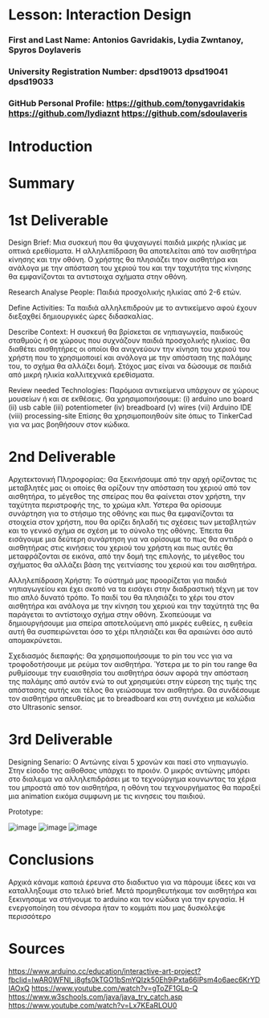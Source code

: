 # Lesson: Interaction Design

### First and Last Name: Antonios Gavridakis, Lydia Zwntanoy, Spyros Doylaveris
### University Registration Number: dpsd19013 dpsd19041 dpsd19033
### GitHub Personal Profile: https://github.com/tonygavridakis https://github.com/lydiaznt https://github.com/sdoulaveris

# Introduction


# Summary


# 1st Deliverable

Design Brief:
Μια συσκευή που θα ψυχαγωγεί παιδιά μικρής ηλικίας με οπτικά ερεθίσματα. Η αλληλεπίδραση θα αποτελείται από τον αισθητήρα κίνησης και την οθόνη. Ο χρήστης θα πλησιάζει τηον αισθητήρα και ανάλογα με την απόσταση του χεριού του και την ταχυτήτα της κίνησης θα εμφανίζονται τα αντιστοιχα σχήματα στην οθόνη.

Research
Analyse People: Παιδιά προσχολικής ηλικίας από 2-6 ετών.

Define Activities: Τα παιδιά αλληλεπιδρούν με το αντικείμενο αφού έχουν διεξαχθεί δημιουργικές ώρες διδασκαλίας.

Describe Context: Η συσκευή θα βρίσκεται σε νηπιαγωγεία, παιδικούς σταθμούς ή σε χώρους που συχνάζουν παιδιά προσχολικής ηλικίας. Θα διαθέτει αισθητήρες οι οποίοι θα ανιχνεύουν την κίνηση του χεριού του χρήστη που το χρησιμοποιεί και ανάλογα με την απόσταση της παλάμης του, το σχήμα θα αλλάζει δομή. Στόχος μας είναι να δώσουμε σε παιδιά από μικρή ηλικία καλλιτεχνικά ερεθίσματα.  

Review needed Technologies: 
Παρόμοια αντικείμενα υπάρχουν σε χώρους μουσείων ή και σε εκθέσεις. 
Θα χρησιμοποιήσουμε:
(i)     arduino uno board
(ii)    usb cable
(iii)   potentiometer
(iv)   breadboard
(v)    wires
(vii)  Arduino IDE
(viii) processing-site
Επίσης θα χρησιμοποιηθούν site όπως το TinkerCad για να μας βοηθήσουν στον κώδικα.


# 2nd Deliverable
Αρχιτεκτονική Πληροφορίας:
Θα ξεκινήσουμε από την αρχή ορίζοντας τις μεταβλητές μας οι οποίες θα ορίζουν την απόσταση του χεριού από τον αισθητήρα, το μέγεθος της σπείρας που θα φαίνεται στον χρήστη, την ταχύτητα περιστροφής της, το χρώμα κλπ. Υστερα θα ορίσουμε συνάρτηση για το στήσιμο της οθόνης και πως θα εμφανίζονται τα στοιχεία στον χρήστη, που θα ορίζει δηλαδή τις σχέσεις των μεταβλητών και το γενικό σχήμα σε σχέση με το σύνολο της οθόνης. Έπειτα θα εισάγουμε μια δεύτερη συνάρτηση για να ορίσουμε το πως θα αντιδρά ο αισθητήρας στις κινήσεις του χεριού του χρήστη και πως αυτές θα μεταφράζονται σε εικόνα, από την δομή της επιλογής, το μέγεθος του σχήματος θα αλλάζει βάση της γειτνίασης του χεριού και του αισθητήρα.

Αλληλεπίδραση Χρήστη:
Το σύστημά μας προορίζεται για παιδιά νηπιαγωγείου και έχει σκοπό να τα εισάγει στην διαδραστική τέχνη με τον πιο απλό δυνατό τρόπο. Το παιδί του θα πλησιάζει το χέρι του στον αισθητήρα και ανάλογα με την κίνηση του χεριού και την ταχύτητά της θα παράγεται το αντίστοιχο σχήμα στην οθόνη. Σκοπεύουμε να δημιουργήσουμε μια σπείρα αποτελούμενη από μικρές ευθείες, η ευθεία αυτή θα συσπειρώνεται όσο το χέρι πλησιάζει και θα αραιώνει όσο αυτό απομακρύνεται.

Σχεδιασμός διεπαφής:
Θα χρησιμοποιήσουμε το pin του vcc για να τροφοδοτήσουμε με ρεύμα τον αισθητήρα. Ύστερα με το pin του range θα ρυθμίσουμε την ευαισθησία του αισθητήρα όσων αφορά την απόσταση της παλάμης από αυτόν ενώ το out χρησιμεύει στην εύρεση της τιμής της απόστασης αυτής και τέλος θα γειώσουμε τον αισθητήρα. Θα συνδέσουμε τον αισθητήρα απευθείας με το breadboard και στη συνέχεια με καλώδια στο Ultrasonic sensor.



# 3rd Deliverable 
Designing Senario:
Ο Αντώνης είναι 5 χρονών και παεί στο νηπιαγωγίο. Στην είσοδο της αιθοθσας υπάρχει το προιόν. Ο μικρός αντώνης μπόρει στο διαλειμα να αλληλεπιδράσει με το τεχνούργημα κουνωντας τα χέρια του μπροστά από τον αισθητήρα, η οθόνη του τεχνουργήματος θα παραξεί μια animation εικόμα συμφωνη με τις κινησεις του παιδιού.

Prototype:

![image](https://user-images.githubusercontent.com/101328993/172921000-9e5fa0fa-64b0-4369-b299-d2e643ee3837.png)
![image](https://user-images.githubusercontent.com/101328993/172921052-7f1053e2-a483-4663-a562-736602c5a299.png)
![image](https://user-images.githubusercontent.com/101328993/172920971-f8fec15b-a75e-4f7a-b12b-67ab205352e5.png)



# Conclusions
Αρχικά κάναμε καποιά έρευνα στο διαδικτυο για να πάρουμε ίδεες και να καταλληξουμε στο τελικό brief. Μετά προμηθευτήκαμε τον αισθητήρα και ξεκινησαμε να στήνουμε το arduino και τον κώδικα για την εργασία. Η ενεργοποίηση του σένσορα ήταν το κομμάτι που μας δυσκόλεψε περισσότερο 


# Sources
https://www.arduino.cc/education/interactive-art-project?fbclid=IwAR0WFNl_j8gfs0kTGO1bSmYQIzk50Eh9iPxta66lPsm4o6aec6KrYDIAOxQ
https://www.youtube.com/watch?v=gToZF1GLp-Q
https://www.w3schools.com/java/java_try_catch.asp
https://www.youtube.com/watch?v=Lx7KEaRLOU0
